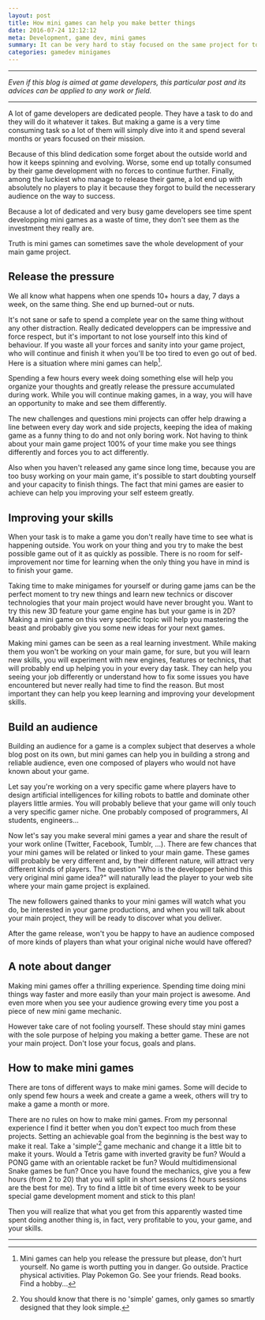 ```yaml
---
layout: post
title: How mini games can help you make better things
date: 2016-07-24 12:12:12
meta: Development, game dev, mini games
summary: It can be very hard to stay focused on the same project for too long. It can be very frustrating to be stuck on a very specific technique, platform, language on your main project while the technical world is constantly changing. Developping mini games can help.
categories: gamedev minigames
---
```


---
*Even if this blog is aimed at game developers, this particular post and its advices can be applied to any work or field.*

---

A lot of game developers are dedicated people. They have a task to do and they will do it whatever it takes. But making a game is a very time consuming task so a lot of them will simply dive into it and spend several months or years focused on their mission. 

Because of this blind dedication some forget about the outside world and how it keeps spinning and evolving. Worse, some end up totally consumed by their game development with no forces to continue further. Finally, among the luckiest who manage to release their game, a lot end up with absolutely no players to play it because they forgot to build the necesserary audience on the way to success.

Because a lot of dedicated and very busy game developers see time spent developping mini games as a waste of time, they don't see them as the investment they really are. 

Truth is mini games can sometimes save the whole development of your main game project.

## Release the pressure

We all know what happens when one spends 10+ hours a day, 7 days a week, on the same thing. She end up burned-out or nuts.

It's not sane or safe to spend a complete year on the same thing without any other distraction. Really dedicated developpers can be impressive and force respect, but it's important to not lose yourself into this kind of behaviour. If you waste all your forces and sanity into your game project, who will continue and finish it when you'll be too tired to even go out of bed. Here is a situation where mini games can help[^1].

Spending a few hours every week doing something else will help you organize your thoughts and greatly release the pressure accumulated during work. While you will continue making games, in a way, you will have an opportunity to make and see them differently. 

The new challenges and questions mini projects can offer help drawing a line between every day work and side projects, keeping the idea of making game as a funny thing to do and not only boring work. Not having to think about your main game project 100% of your time make you see things differently and forces you to act differently.

Also when you haven't released any game since long time, because you are too busy working on your main game, it's possible to start doubting yourself and your capacity to finish things. The fact that mini games are easier to achieve can help you improving your self esteem greatly.

## Improving your skills

When your task is to make a game you don't really have time to see what is happening outside. You work on your thing and you try to make the best possible game out of it as quickly as possible. There is no room for self-improvement nor time for learning when the only thing you have in mind is to finish your game.

Taking time to make minigames for yourself or during game jams can be the perfect moment to try new things and learn new technics or discover technologies that your main project would have never brought you. Want to try this new 3D feature your game engine has but your game is in 2D? Making a mini game on this very specific topic will help you mastering the beast and probably give you some new ideas for your next games. 

Making mini games can be seen as a real learning investment. While making them you won't be working on your main game, for sure, but you will learn new skills, you will experiment with new engines, features or technics, that will probably end up helping you in your every day task. They can help you seeing your job differently or understand how to fix some issues you have encountered but never really had time to find the reason. But most important they can help you keep learning and improving your development skills.

## Build an audience

Building an audience for a game is a complex subject that deserves a whole blog post on its own, but mini games can help you in building a strong and reliable audience, even one composed of players who would not have known about your game.

Let say you're working on a very specific game where players have to design artificial intelligences for killing robots to battle and dominate other players little armies. You will probably believe that your game will only touch a very specific gamer niche. One probably composed of programmers, AI students, engineers...

Now let's say you make several mini games a year and share the result of your work online (Twitter, Facebook, Tumblr, …). There are few chances that your mini games will be related or linked to your main game. These games will probably be very different and, by their different nature, will attract very different kinds of players. The question "Who is the developper behind this very original mini game idea?" will naturally lead the player to your web site where your main game project is explained. 

The new followers gained thanks to your mini games  will watch what you do, be interested in your game productions, and when you will talk about your main project, they will be ready to discover what you deliver.

After the game release, won't you be happy to have an audience composed of more kinds of players than what your original niche would have offered?

## A note about danger

Making mini games offer a thrilling experience. Spending time doing mini things way faster and more easily than your main project is awesome. And even more when you see your audience growing every time you post a piece of new mini game mechanic. 

However take care of not fooling yourself. These should stay mini games with the sole purpose of helping you making a better game. These are not your main project. Don't lose your focus, goals and plans.

## How to make mini games

There are tons of different ways to make mini games. Some will decide to only spend few hours a week and create a game a week, others will try to make a game a month or more.

There are no rules on how to make mini games. From my personnal experience I find it better when you don't expect too much from these projects. Setting an achievable goal from the beginning is the best way to make it real. Take a 'simple'[^2] game mechanic and change it a little bit to make it yours. Would a Tetris game with inverted gravity be fun? Would a PONG game with an orientable racket be fun? Would multidimensional Snake games be fun? Once you have found the mechanics, give you a few hours (from 2 to 20) that you will split in short sessions (2 hours sessions are the best for me). Try to find a little bit of time every week to be your special game development moment and stick to this plan! 

Then you will realize that what you get from this apparently wasted time spent doing another thing is, in fact, very profitable to you, your game, and your skills.

---

[^1]: Mini games can help you release the pressure but please, don't hurt yourself. No game is worth putting you in danger. Go outside. Practice physical activities. Play Pokemon Go. See your friends. Read books. Find a hobby...
[^2]: You should know that there is no 'simple' games, only games so smartly designed that they look simple.
